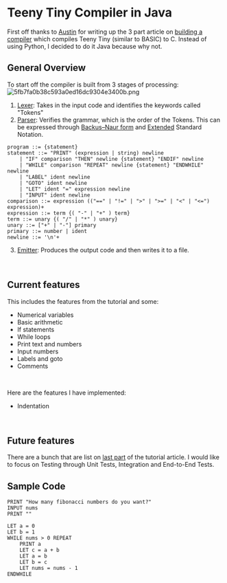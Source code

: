 # Teeny Tiny Compiler in Java
First off thanks to [Austin](https://austinhenley.com/index.html) for writing up the 3 part article on [building a compiler](https://austinhenley.com/blog/teenytinycompiler1.html) which compiles Teeny Tiny (similar to BASIC) to C. 
Instead of using Python, I decided to do it Java because why not.

## General Overview
To start off the compiler is built from 3 stages of processing:
![5fb7fa0b38c593a0ed16dc9304e3400b.png](:/e78c7348c0de47d9a15041e845310109)

1. [Lexer](https://austinhenley.com/blog/teenytinycompiler1.html): Takes in the input code and identifies the keywords called "Tokens"
2. [Parser](https://austinhenley.com/blog/teenytinycompiler2.html): Verifies the grammar, which is the order of the Tokens. This can be expressed through [Backus–Naur form](https://en.wikipedia.org/wiki/Backus%E2%80%93Naur_form) and [Extended](https://en.wikipedia.org/wiki/Extended_Backus%E2%80%93Naur_form)  Standard Notation.
```
program ::= {statement}
statement ::= "PRINT" (expression | string) newline
    | "IF" comparison "THEN" newline {statement} "ENDIF" newline
    | "WHILE" comparison "REPEAT" newline {statement} "ENDWHILE" newline
    | "LABEL" ident newline
    | "GOTO" ident newline
    | "LET" ident "=" expression newline
    | "INPUT" ident newline
comparison ::= expression (("==" | "!=" | ">" | ">=" | "<" | "<=") expression)+
expression ::= term {( "-" | "+" ) term}
term ::= unary {( "/" | "*" ) unary}
unary ::= ["+" | "-"] primary
primary ::= number | ident
newline ::= '\n'+
```
3. [Emitter](https://austinhenley.com/blog/teenytinycompiler3.html): Produces the output code and then writes it to a file.  
<br>

## Current features
This includes the features from the tutorial and some:
- Numerical variables
- Basic arithmetic
- If statements
- While loops
- Print text and numbers
- Input numbers
- Labels and goto
- Comments
<br>

Here are the features I have implemented:
- Indentation

<br>

## Future features
There are a bunch that are list on [last part](https://austinhenley.com/blog/teenytinycompiler3.html) of the tutorial article. I would like to focus on Testing through Unit Tests, Integration and End-to-End Tests.
<br>

## Sample Code
```
PRINT "How many fibonacci numbers do you want?"
INPUT nums
PRINT ""

LET a = 0
LET b = 1
WHILE nums > 0 REPEAT
    PRINT a
    LET c = a + b
    LET a = b
    LET b = c
    LET nums = nums - 1
ENDWHILE
```
